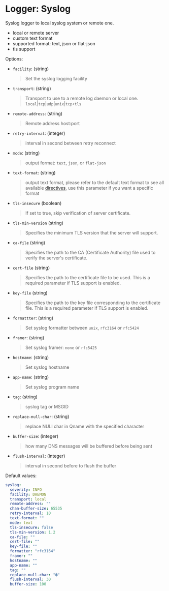 
# Logger: Syslog

Syslog logger to local syslog system or remote one.

* local or remote server
* custom text format
* supported format: text, json or flat-json
* tls support

Options:

* `facility`: (string)
  > Set the syslog logging facility
* `transport`: (string)
  > Transport to use to a remote log daemon or local one. `local`|`tcp`|`udp`|`unix`|`tcp+tls`
* `remote-address`: (string)
  > Remote address host:port
* `retry-interval`: (integer)
  > interval in second between retry reconnect
* `mode`: (string)
  > output format: `text`, `json`, or `flat-json`
* `text-format`: (string)
  > output text format, please refer to the default text format to see all available [directives](../configuration.md#custom-text-format), use this parameter if you want a specific format
- `tls-insecure` (boolean)
  > If set to true, skip verification of server certificate.
- `tls-min-version` (string)
  > Specifies the minimum TLS version that the server will support.
- `ca-file` (string)
  > Specifies the path to the CA (Certificate Authority) file used to verify the server's certificate.
- `cert-file` (string)
  > Specifies the path to the certificate file to be used. This is a required parameter if TLS support is enabled.
- `key-file` (string)
  > Specifies the path to the key file corresponding to the certificate file. This is a required parameter if TLS support is enabled.
- `formattter`: (string)
  > Set syslog formatter between `unix`, `rfc3164` or `rfc5424`
- `framer`: (string)
  > Set syslog framer: `none` or `rfc5425`
- `hostname`: (string)
  > Set syslog hostname
- `app-name`: (string)
  > Set syslog program name
- `tag`: (string)
  > syslog tag or MSGID
- `replace-null-char`: (string)
  > replace NULl char in Qname with the specified character
- `buffer-size`: (integer)
  > how many DNS messages will be buffered before being sent
- `flush-interval`: (integer)
  > interval in second before to flush the buffer

Default values:

```yaml
syslog:
  severity: INFO
  facility: DAEMON
  transport: local
  remote-address: ""
  chan-buffer-size: 65535
  retry-interval: 10
  text-format: ""
  mode: text
  tls-insecure: false
  tls-min-version: 1.2
  ca-file: ""
  cert-file: ""
  key-file: ""
  formatter: "rfc3164"
  framer: ""
  hostname: ""
  app-name: ""
  tag: ""
  replace-null-char: "�"
  flush-interval: 30
  buffer-size: 100
```
